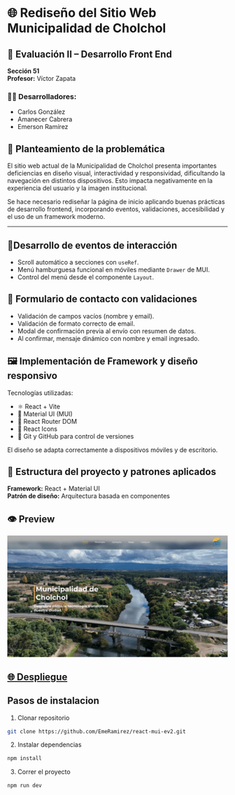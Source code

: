 # 🌐 Rediseño del Sitio Web Municipalidad de Cholchol

## 🧪 Evaluación II – Desarrollo Front End  
**Sección 51**  
**Profesor:** Víctor Zapata  

### 👨‍💻 Desarrolladores:
- Carlos González  
- Amanecer Cabrera  
- Emerson Ramírez  


## 🧠 Planteamiento de la problemática

El sitio web actual de la Municipalidad de Cholchol presenta importantes deficiencias en diseño visual, interactividad y responsividad, dificultando la navegación en distintos dispositivos. Esto impacta negativamente en la experiencia del usuario y la imagen institucional.

Se hace necesario rediseñar la página de inicio aplicando buenas prácticas de desarrollo frontend, incorporando eventos, validaciones, accesibilidad y el uso de un framework moderno.

---

## 🧩Desarrollo de eventos de interacción

- Scroll automático a secciones con `useRef`.
- Menú hamburguesa funcional en móviles mediante `Drawer` de MUI.
- Control del menú desde el componente `Layout`.


## 📝  Formulario de contacto con validaciones  

- Validación de campos vacíos (nombre y email).
- Validación de formato correcto de email.
- Modal de confirmación previa al envío con resumen de datos.
- Al confirmar, mensaje dinámico con nombre y email ingresado.


## 🖼️  Implementación de Framework y diseño responsivo

Tecnologías utilizadas:
- ⚛️ React + Vite
- 💄 Material UI (MUI)
- 🧭 React Router DOM
- 🎨 React Icons
- 🧪 Git y GitHub para control de versiones

El diseño se adapta correctamente a dispositivos móviles y de escritorio.


## 🧱 Estructura del proyecto y patrones aplicados

**Framework:** React + Material UI  
**Patrón de diseño:** Arquitectura basada en componentes  

## 👁️ Preview
<p align="center">
  <img src="src/assets/images/giff-to-video.gif" alt="Vista previa del rediseño" width="700">
</p>



## <a href='https://municipalidad-cholchol-front-end.netlify.app'>🌐 Despliegue<a>

## Pasos de instalacion

1. Clonar repositorio
```bash
git clone https://github.com/EmeRamirez/react-mui-ev2.git
```

2. Instalar dependencias
```bash
npm install
```

3. Correr el proyecto
```bash
npm run dev
```

